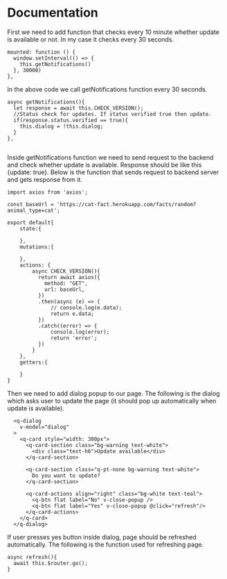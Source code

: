 # Documentation

First we need to add function that checks every 10 minute whether update is available or not. In my case it checks every 30 seconds. 

```
mounted: function () {
  window.setInterval(() => {
    this.getNotifications()
  }, 30000)
},

```
In the above code we call getNotifications function every 30 seconds.

```
async getNotifications(){
  let response = await this.CHECK_VERSION();
  //Status check for updates. If status verified true then update.
  if(response.status.verified == true){ 
    this.dialog = !this.dialog;
  }
},
    
```

Inside getNotifications function we need to send request to the backend and check whether update is available. Response should be like this {update: true}.
Below is the function that sends request to backend server and gets response from it.
```
import axios from 'axios';

const baseUrl = 'https://cat-fact.herokuapp.com/facts/random?animal_type=cat';

export default{
    state:{

    },
    mutations:{
       
    },
    actions: {
        async CHECK_VERSION(){
          return await axios({
            method: "GET",
            url: baseUrl,
          })
          .then(async (e) => {
              // console.log(e.data);
              return e.data;
          })
          .catch((error) => {
              console.log(error);
              return 'error';
          })
        }
    },
    getters:{

    }
}
```

Then we need to add dialog popup to our page. The following is the dialog which asks user to update the page (it should pop up automatically when update is available).

```
  <q-dialog
    v-model="dialog"
  >
    <q-card style="width: 300px">
      <q-card-section class="bg-warning text-white">
        <div class="text-h6">Update available</div>
      </q-card-section>

      <q-card-section class="q-pt-none bg-warning text-white">
        Do you want to update?
      </q-card-section>

      <q-card-actions align="right" class="bg-white text-teal">
        <q-btn flat label="No" v-close-popup />
        <q-btn flat label="Yes" v-close-popup @click="refresh"/>
      </q-card-actions>
    </q-card>
  </q-dialog>
```

If user presses yes button inside dialog, page should be refreshed automatically. The following is the function used for refreshing page. 

```
async refresh(){
  await this.$router.go();
}
```   
    
 


